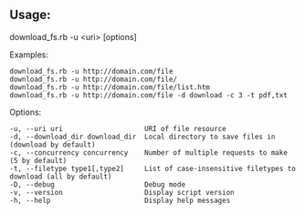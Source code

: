 ## Usage:
download_fs.rb -u \<uri> [options]

Examples:

    download_fs.rb -u http://domain.com/file
    download_fs.rb -u http://domain.com/file/
    download_fs.rb -u http://domain.com/file/list.htm
    download_fs.rb -u http://domain.com/file -d download -c 3 -t pdf,txt

Options:

    -u, --uri uri                    URI of file resource
    -d, --download_dir download_dir  Local directory to save files in (download by default)
    -c, --concurrency concurrency    Number of multiple requests to make (5 by default)
    -t, --filetype type1[,type2]     List of case-insensitive filetypes to download (all by default)
    -D, --debug                      Debug mode
    -v, --version                    Display script version
    -h, --help                       Display help messages


